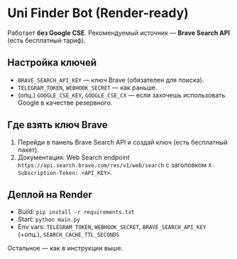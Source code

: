 
# Uni Finder Bot (Render-ready)

Работает **без Google CSE**. Рекомендуемый источник — **Brave Search API** (есть бесплатный тариф).

## Настройка ключей
- `BRAVE_SEARCH_API_KEY` — ключ Brave (обязателен для поиска).
- `TELEGRAM_TOKEN`, `WEBHOOK_SECRET` — как раньше.
- (опц.) `GOOGLE_CSE_KEY`, `GOOGLE_CSE_CX` — если захочешь использовать Google в качестве резервного.

## Где взять ключ Brave
1. Перейди в панель Brave Search API и создай ключ (есть бесплатный пакет).
2. Документация: Web Search endpoint `https://api.search.brave.com/res/v1/web/search` с заголовком `X-Subscription-Token: <API_KEY>`.

## Деплой на Render
- Build: `pip install -r requirements.txt`
- Start: `python main.py`
- Env vars: `TELEGRAM_TOKEN`, `WEBHOOK_SECRET`, `BRAVE_SEARCH_API_KEY` (+опц.), `SEARCH_CACHE_TTL_SECONDS`

Остальное — как в инструкции выше.
